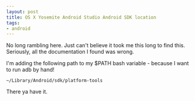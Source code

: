 ```yaml
---
layout: post
title: OS X Yosemite Android Studio Android SDK location
tags:
- android
---
```

No long rambling here.  Just can't believe it took me this long to find this.  Seriously, all the documentation I found was wrong.

I'm adding the following path to my $PATH bash variable - because I want to run adb by hand!

    ~/Library/Android/sdk/platform-tools

There ya have it.
